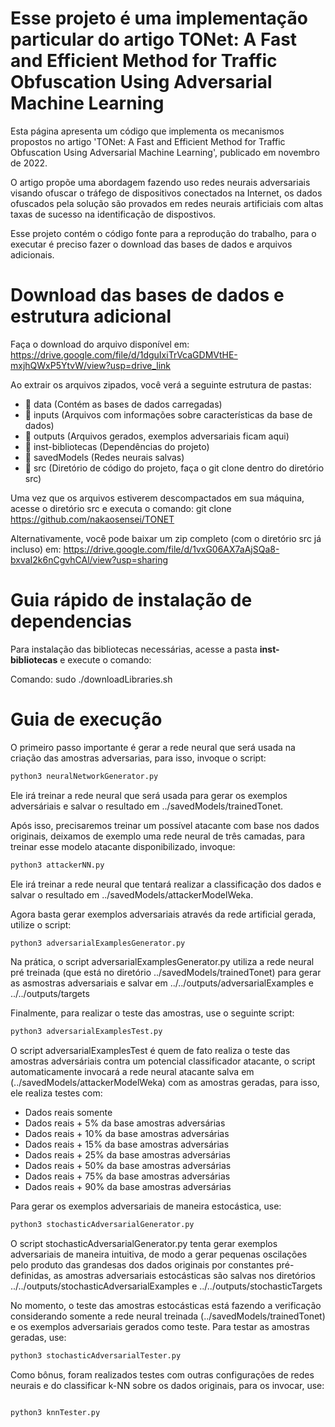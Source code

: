 # Esse projeto é uma implementação particular do artigo TONet: A Fast and Efficient Method for Traffic Obfuscation Using Adversarial Machine Learning
Esta página apresenta um código que implementa os mecanismos propostos no artigo 'TONet: A Fast and Efficient Method for Traffic Obfuscation Using Adversarial Machine Learning', publicado em novembro de 2022.

O artigo propõe uma abordagem fazendo uso redes neurais adversariais visando ofuscar o tráfego de dispositivos conectados na Internet, os dados ofuscados pela solução são provados em redes neurais artificiais com altas taxas de sucesso na identificação de dispostivos.

Esse projeto contém o código fonte para a reprodução do trabalho, para o executar é preciso fazer o download das bases de dados e arquivos adicionais.

# Download das bases de dados e estrutura adicional
Faça o download do arquivo disponível em:
https://drive.google.com/file/d/1dguIxiTrVcaGDMVtHE-mxjhQWxP5YtvW/view?usp=drive_link

Ao extrair os arquivos zipados, você verá a seguinte estrutura de pastas:
- 📂 data (Contém as bases de dados carregadas)
- 📂 inputs (Arquivos com informações sobre características da base de dados)
- 📂 outputs (Arquivos gerados, exemplos adversariais ficam aqui)
- 📂 inst-bibliotecas (Dependências do projeto)
- 📂 savedModels (Redes neurais salvas)
- 📂 src (Diretório de código do projeto, faça o git clone dentro do diretório src)

Uma vez que os arquivos estiverem descompactados em sua máquina, acesse o diretório src e executa o comando:
git clone https://github.com/nakaosensei/TONET

Alternativamente, você pode baixar um zip completo (com o diretório src já incluso) em:
https://drive.google.com/file/d/1vxG06AX7aAjSQa8-bxvaI2k6nCgvhCAl/view?usp=sharing


# Guia rápido de instalação de dependencias
Para instalação das bibliotecas necessárias, acesse a pasta **inst-bibliotecas** e execute o comando:

Comando: sudo ./downloadLibraries.sh

# Guia de execução
O primeiro passo importante é gerar a rede neural que será usada na criação das amostras adversarias, para isso, invoque o script:
```bash
python3 neuralNetworkGenerator.py
```
Ele irá treinar a rede neural que será usada para gerar os exemplos adversáriais e salvar o resultado em ../savedModels/trainedTonet.

Após isso, precisaremos treinar um possível atacante com base nos dados originais, deixamos de exemplo uma rede neural de três camadas, para treinar esse modelo atacante disponibilizado, invoque:
```bash
python3 attackerNN.py
```
Ele irá treinar a rede neural que tentará realizar a classificação dos dados e salvar o resultado em ../savedModels/attackerModelWeka.

Agora basta gerar exemplos adversariais através da rede artificial gerada, utilize o script:
```bash
python3 adversarialExamplesGenerator.py
```
Na prática, o script adversarialExamplesGenerator.py utiliza a rede neural pré treinada (que está no diretório ../savedModels/trainedTonet) para gerar as asmostras adversariais e salvar em ../../outputs/adversarialExamples e ../../outputs/targets


Finalmente, para realizar o teste das amostras, use o seguinte script:
```bash
python3 adversarialExamplesTest.py
```

O script adversarialExamplesTest é quem de fato realiza o teste das amostras adversáriais contra um potencial classificador atacante, o script automaticamente invocará a rede neural atacante salva em (../savedModels/attackerModelWeka) com as amostras geradas, para isso, ele realiza testes com:
- Dados reais somente 
- Dados reais + 5% da base amostras adversárias
- Dados reais + 10% da base amostras adversárias
- Dados reais + 15% da base amostras adversárias
- Dados reais + 25% da base amostras adversárias
- Dados reais + 50% da base amostras adversárias
- Dados reais + 75% da base amostras adversárias
- Dados reais + 90% da base amostras adversárias


Para gerar os exemplos adversariais de maneira estocástica, use:
```bash
python3 stochasticAdversarialGenerator.py
```
O script stochasticAdversarialGenerator.py tenta gerar exemplos adversariais de maneira intuitiva, de modo a gerar pequenas oscilações pelo produto das grandesas dos dados originais por constantes pré-definidas, as amostras adversariais estocásticas são salvas nos diretórios ../../outputs/stochasticAdversarialExamples e ../../outputs/stochasticTargets

No momento, o teste das amostras estocásticas está fazendo a verificação considerando somente a rede neural treinada (../savedModels/trainedTonet) e os exemplos adversariais gerados como teste. Para testar as amostras geradas, use:
```bash
python3 stochasticAdversarialTester.py
```

Como bônus, foram realizados testes com outras configurações de redes neurais e do classificar k-NN sobre os dados originais, para os invocar, use:
```bash

python3 knnTester.py
```



